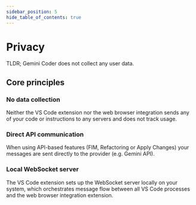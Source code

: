 ```yaml
---
sidebar_position: 5
hide_table_of_contents: true
---
```


# Privacy

TLDR; Gemini Coder does not collect any user data.

## Core principles

### No data collection

Neither the VS Code extension nor the web browser integration sends any of your code or instructions to any servers and does not track usage.

### Direct API communication

When using API-based features (FIM, Refactoring or Apply Changes) your messages are sent directly to the provider (e.g. Gemini API).

### Local WebSocket server

The VS Code extension sets up the WebSocket server locally on your system, which orchestrates message flow between all VS Code processes and the web browser integration extension.
